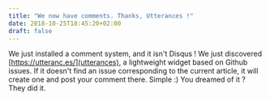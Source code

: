 ```yaml
---
title: "We now have comments. Thanks, Utterances !"
date: 2018-10-25T18:45:20+02:00
draft: false
---
```


We just installed a comment system, and it isn't Disqus ! We just
discovered [https://utteranc.es/](utterances), a lightweight widget
based on Github issues. If it doesn't find an issue corresponding to
the current article, it will create one and post your comment
there. Simple :) You dreamed of it ? They did it.
